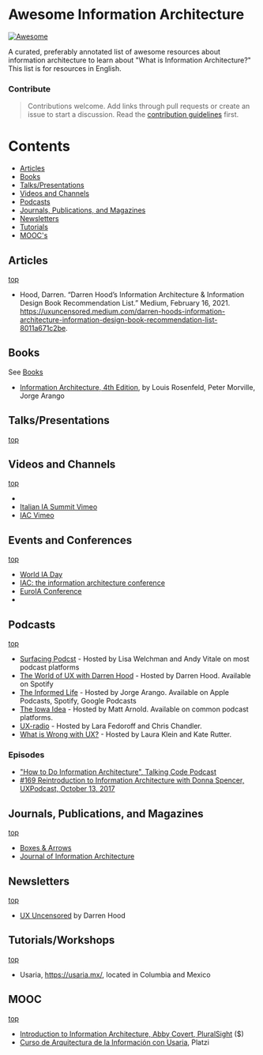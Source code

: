 # Awesome Information Architecture
[![Awesome](https://awesome.re/badge.svg)](https://awesome.re)

A curated, preferably annotated list of awesome resources about information architecture to learn about "What is Information Architecture?" This list is for resources in English. 

### Contribute

> Contributions welcome. Add links through pull requests or create an issue to start a discussion. Read the [contribution guidelines](contributing.md) first.


# Contents

- [Articles](#articles)
- [Books](books.md)
- [Talks/Presentations](#talkspresentations)
- [Videos and Channels](#videos-and-channels)
- [Podcasts](#podcasts)
- [Journals, Publications, and Magazines](#journals-publications-and-magazines)
- [Newsletters](#newsletters)
- [Tutorials](#tutorials)
- [MOOC's](#mooc)

## Articles
[top](#awesome-information-architecture)

- Hood, Darren. “Darren Hood’s Information Architecture & Information Design Book Recommendation List.” Medium, February 16, 2021. https://uxuncensored.medium.com/darren-hoods-information-architecture-information-design-book-recommendation-list-8011a671c2be.


## Books
See [Books](books.md)
- [Information Architecture, 4th Edition](https://learning.oreilly.com/library/view/information-architecture-4th/9781491913529/), by Louis Rosenfeld, Peter Morville, Jorge Arango

## Talks/Presentations
[top](#awesome-information-architecture)

## Videos and Channels
[top](#awesome-information-architecture)

- 
- [Italian IA Summit Vimeo](https://vimeo.com/italianiasummit)
- [IAC Vimeo](https://vimeo.com/theiaconf)

## Events and Conferences
[top](#awesome-information-architecture)

- [World IA Day](https://www.worldiaday.org/events)
- [IAC: the information architecture conference](https://www.theiaconference.com/)
- [EuroIA Conference](https://euroia.eu/)
- 

## Podcasts
[top](#awesome-information-architecture)

- [Surfacing Podcst](https://www.surfacingpodcast.com/) - Hosted by Lisa Welchman and Andy Vitale on most podcast platforms
- [The World of UX with Darren Hood](https://open.spotify.com/show/1mIMWf10xo2aOeO88lvOVD) - Hosted by Darren Hood. Available on Spotify
- [The Informed Life](https://theinformed.life/) - Hosted by Jorge Arango. Available on Apple Podcasts, Spotify, Google Podcasts
- [The Iowa Idea](https://www.theiowaidea.com/) - Hosted by Matt Arnold. Available on common podcast platforms. 
- [UX-radio](http://ux-radio.com/) - Hosted by Lara Fedoroff and Chris Chandler. 
- [What is Wrong with UX?](https://www.usersknow.com/podcast) - Hosted by Laura Klein and Kate Rutter.

### Episodes
- ["How to Do Information Architecture", Talking Code Podcast](http://talkingcode.com/podcast/episode-18-abby-covert/)
- [#169 Reintroduction to Information Architecture with Donna Spencer, UXPodcast, October 13, 2017](https://uxpodcast.com/169-information-architecture-donna-spencer/) 

## Journals, Publications, and Magazines
[top](#awesome-information-architecture)

- [Boxes & Arrows](https://boxesandarrows.com/)
- [Journal of Information Architecture](https://journalofia.org/)

## Newsletters
[top](#awesome-information-architecture)

- [UX Uncensored](https://uxuncensored.medium.com/) by Darren Hood

## Tutorials/Workshops
[top](#awesome-information-architecture)

- Usaria, https://usaria.mx/, located in Columbia and Mexico

## MOOC
[top](#awesome-information-architecture)

- [Introduction to Information Architecture, Abby Covert, PluralSight](https://www.pluralsight.com/courses/information-architecture-introduction-2548) ($)
- [Curso de Arquitectura de la Información con Usaria](https://platzi.com/cursos/arquitectura-informacion/), Platzi
